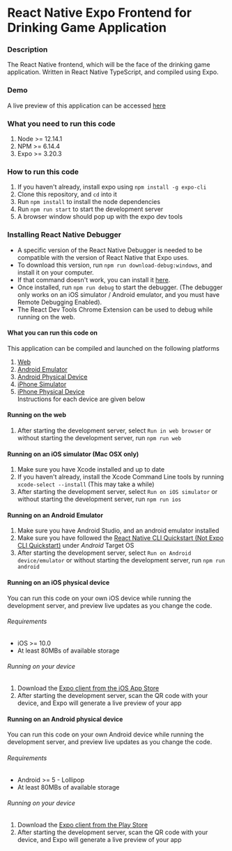 # React Native Expo Frontend for Drinking Game Application

### Description
The React Native frontend, which will be the face of the drinking game application. Written in React Native TypeScript, and compiled using Expo.

### Demo
A live preview of this application can be accessed <a href="https://expo.io/@eoan/drinking-game-frontend">here</a>

### What you need to run this code
1. Node >= 12.14.1
2. NPM >= 6.14.4
3. Expo >= 3.20.3

### How to run this code
1. If you haven't already, install expo using `npm install -g expo-cli`
2. Clone this repository, and `cd` into it
3. Run `npm install` to install the node dependencies
4. Run `npm run start` to start the development server
5. A browser window should pop up with the expo dev tools

### Installing React Native Debugger
* A specific version of the React Native Debugger is needed to be compatible with the version of React Native that Expo uses. 
* To download this version, run `npm run download-debug:windows`, and install it on your computer. 
* If that command doesn't work, you can install it <a href="https://github.com/jhen0409/react-native-debugger/releases/download/v0.11.3/rn-debugger-macos-x64.zip" target="_blank">here</a>.
* Once installed, run `npm run debug` to start the debugger. (The debugger only works on an iOS simulator / Android emulator, and you must have Remote Debugging Enabled).
* The React Dev Tools Chrome Extension can be used to debug while running on the web.


#### What you can run this code on
This application can be compiled and launched on the following platforms
1. <a href="#running-on-the-web">Web</a>
2. <a href="#running-on-an-android-emulator">Android Emulator</a>
3. <a href="running-on-an-android-physical-device">Android Physical Device</a>
4. <a href="#running-on-an-ios-simulator-mac-osx-only">iPhone Simulator</a>
5. <a href="#running-on-an-ios-physical-device">iPhone Physical Device</a>
<br/> Instructions for each device are given below

#### Running on the web
1. After starting the development server, select `Run in web browser` or without starting the development server, run `npm run web`

#### Running on an iOS simulator (Mac OSX only)
1. Make sure you have Xcode installed and up to date
2. If you haven't already, install the Xcode Command Line tools by running `xcode-select --install` (This may take a while)
2. After starting the development server, select `Run on iOS simulator` or without starting the development server, run `npm run ios`

#### Running on an Android Emulator
1. Make sure you have Android Studio, and an android emulator installed
2. Make sure you have followed the <a href="https://reactnative.dev/docs/environment-setup">React Native CLI Quickstart (Not Expo CLI Quickstart)</a> under *Android* Target OS
3. After starting the development server, select `Run on Android device/emulator` or without starting the development server, run `npm run android`

#### Running on an iOS physical device
You can run this code on your own iOS device while running the development server, and preview live updates as you change the code.

###### Requirements
* iOS >= 10.0
* At least 80MBs of available storage

###### Running on your device
1. Download the <a href="https://itunes.com/apps/exponent">Expo client from the iOS App Store</a>
2. After starting the development server, scan the QR code with your device, and Expo will generate a live preview of your app

#### Running on an Android physical device
You can run this code on your own Android device while running the development server, and preview live updates as you change the code.

###### Requirements
* Android >= 5 - Lollipop
* At least 80MBs of available storage

###### Running on your device
1. Download the <a href="https://play.google.com/store/apps/details?id=host.exp.exponent">Expo client from the Play Store</a>
2. After starting the development server, scan the QR code with your device, and Expo will generate a live preview of your app